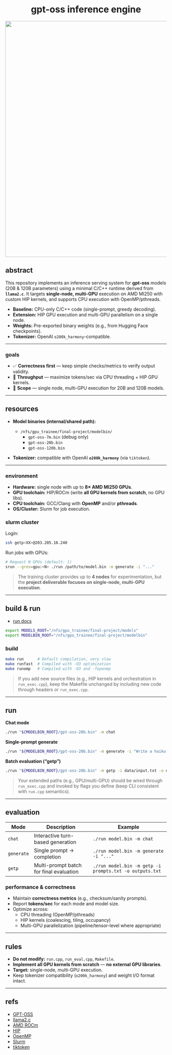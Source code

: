 <div align="center">

# gpt-oss inference engine

<img width="1589" height="734" alt="image" src="https://github.com/user-attachments/assets/8a797e2b-6ae5-4383-b6ff-4d5b914bbece" />

</div>

## abstract

This repository implements an inference serving system for **gpt-oss** models (20B & 120B parameters) using a minimal C/C++ runtime derived from **`llama2.c`**. It targets **single-node, multi-GPU** execution on AMD MI250 with custom HIP kernels, and supports CPU execution with OpenMP/pthreads.

- **Baseline:** CPU-only C/C++ code (single-prompt, greedy decoding).
- **Extension:** HIP GPU execution and multi-GPU parallelism on a single node.
- **Weights:** Pre-exported binary weights (e.g., from Hugging Face checkpoints).
- **Tokenizer:** OpenAI `o200k_harmony`-compatible.

---

### goals

- ✅ **Correctness first** — keep simple checks/metrics to verify output validity.
- 🚀 **Throughput** — maximize tokens/sec via CPU threading + HIP GPU kernels.
- 🧱 **Scope** — single node, multi-GPU execution for 20B and 120B models.

---

## resources

- **Model binaries (internal/shared path):**
  - `/nfs/gpu_trainee/final-project/modelbin/`
    - `gpt-oss-7m.bin` (debug only)
    - `gpt-oss-20b.bin`
    - `gpt-oss-120b.bin`

- **Tokenizer:** compatible with OpenAI **`o200k_harmony`** (via `tiktoken`).

---

### environment

- **Hardware:** single node with up to **8× AMD MI250 GPUs**.
- **GPU toolchain:** HIP/ROCm (write **all GPU kernels from scratch**, no GPU libs).
- **CPU toolchain:** GCC/Clang with **OpenMP** and/or **pthreads**.
- **OS/Cluster:** Slurm for job execution.

### slurm cluster

Login:

```bash
ssh getp<XX>@203.205.18.240
```

Run jobs with GPUs:

```bash
# Request N GPUs (default: 1)
srun --gres=gpu:<N> ./run /path/to/model.bin -m generate -i "..."
```

> The training cluster provides up to **4 nodes** for experimentation, but the **project deliverable focuses on single-node, multi-GPU execution**.

---

## build & run

- [run docs](docs/setup.md)

```bash
export MODELS_ROOT="/nfs/gpu_trainee/final-project/models"
export MODELBIN_ROOT="/nfs/gpu_trainee/final-project/modelbin"
```

### build

```bash
make run      # Default compilation, very slow
make runfast  # Compiled with -O3 optimization
make runomp   # Compiled with -O3 and -fopenmp
```

> If you add new source files (e.g., HIP kernels and orchestration in `run_exec.cpp`), keep the Makefile unchanged by including new code through headers or `run_exec.cpp`.

---

## run

**Chat mode**

```bash
./run "${MODELBIN_ROOT}/gpt-oss-20b.bin" -m chat
```

**Single-prompt generate**

```bash
./run "${MODELBIN_ROOT}/gpt-oss-20b.bin" -m generate -i "Write a haiku about parallelism."
```

**Batch evaluation (“getp”)**

```bash
./run "${MODELBIN_ROOT}/gpt-oss-20b.bin" -m getp -i data/input.txt -o data/output.txt
```

> Your extended paths (e.g., GPU/multi-GPU) should be wired through `run_exec.cpp` and invoked by flags you define (keep CLI consistent with `run.cpp` semantics).

---

## evaluation

| Mode       | Description                             | Example                                                 |
| ---------- | --------------------------------------- | ------------------------------------------------------- |
| `chat`     | Interactive turn-based generation       | `./run model.bin -m chat`                               |
| `generate` | Single prompt → completion              | `./run model.bin -m generate -i "..."`                  |
| `getp`     | Multi-prompt batch for final evaluation | `./run model.bin -m getp -i prompts.txt -o outputs.txt` |

### performance & correctness

- Maintain **correctness metrics** (e.g., checksum/sanity prompts).
- Report **tokens/sec** for each mode and model size.
- Optimize across:
  - CPU threading (OpenMP/pthreads)
  - HIP kernels (coalescing, tiling, occupancy)
  - Multi-GPU parallelization (pipeline/tensor-level where appropriate)

---

## rules

- **Do not modify:** `run.cpp`, `run_eval.cpp`, `Makefile`.
- **Implement all GPU kernels from scratch** — **no external GPU libraries**.
- **Target:** single-node, multi-GPU execution.
- Keep tokenizer compatibility (`o200k_harmony`) and weight I/O format intact.

---

## refs

- [GPT-OSS](https://openai.com/index/introducing-gpt-oss/)
- [llama2.c](https://github.com/karpathy/llama2.c)
- [AMD ROCm](https://rocm.docs.amd.com/)
- [HIP](https://rocm.docs.amd.com/projects/HIP/en/latest/)
- [OpenMP](https://www.openmp.org/specifications/)
- [Slurm](https://slurm.schedmd.com/documentation.html)
- [tiktoken](https://github.com/openai/tiktoken)
